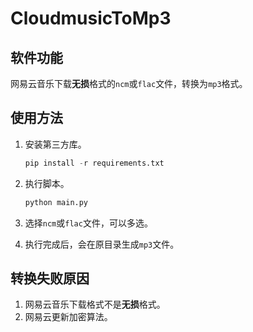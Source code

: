 # CloudmusicToMp3

## 软件功能

网易云音乐下载**无损**格式的`ncm`或`flac`文件，转换为`mp3`格式。

## 使用方法

1. 安装第三方库。
   ```python
   pip install -r requirements.txt
   ```

2. 执行脚本。
   ```python
   python main.py
   ```

3. 选择`ncm`或`flac`文件，可以多选。

4. 执行完成后，会在原目录生成`mp3`文件。

## 转换失败原因

1. 网易云音乐下载格式不是**无损**格式。
2. 网易云更新加密算法。